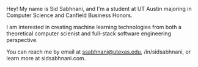 Hey! My name is Sid Sabhnani, and I'm a student at UT Austin majoring in Computer Science and Canfield Business Honors.

I am interested in creating machine learning technologies from both a theoretical computer scienist and full-stack software engineering perspective.

You can reach me by email at ssabhnani@utexas.edu, /in/sidsabhnani, or learn more at sidsabhnani.com.

<!--
**sidsabh/sidsabh** is a ✨ _special_ ✨ repository because its `README.md` (this file) appears on your GitHub profile.

Here are some ideas to get you started:

- 🔭 I’m currently working on ...
- 🌱 I’m currently learning ...
- 👯 I’m looking to collaborate on ...
- 🤔 I’m looking for help with ...
- 💬 Ask me about ...
- 📫 How to reach me: ...
- 😄 Pronouns: ...
- ⚡ Fun fact: ...
-->
